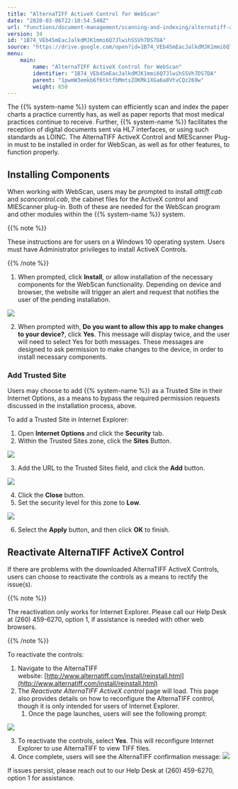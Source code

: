 ```yaml
---
title: "AlternaTIFF ActiveX Control for WebScan"
date: "2020-03-06T22:10:54.540Z"
url: "functions/document-management/scanning-and-indexing/alternatiff-activex-control-for-webscan.html"
version: 34
id: "1B74_VEb4SmEacJalkdMJK1mmi6Q7JlwihSSVh7DS7DA"
source: "https://drive.google.com/open?id=1B74_VEb4SmEacJalkdMJK1mmi6Q7JlwihSSVh7DS7DA"
menu:
    main:
        name: "AlternaTIFF ActiveX Control for WebScan"
        identifier: "1B74_VEb4SmEacJalkdMJK1mmi6Q7JlwihSSVh7DS7DA"
        parent: "1pwmW3emkb6f6tktfbMmtsZOKMk1XGa6a8VtvCQz269w"
        weight: 650
---
```

The {{% system-name %}} system can efficiently scan and index the paper charts a practice currently has, as well as paper reports that most medical practices continue to receive. Further, {{% system-name %}} facilitates the reception of digital documents sent via HL7 interfaces, or using such standards as LOINC. The AlternaTIFF ActiveX Control and MIEScanner Plug-in must to be installed in order for WebScan, as well as for other features, to function properly.

## Installing Components

When working with WebScan, users may be prompted to install *alttiff.cab* and *scancontrol.cab*, the cabinet files for the ActiveX control and MIEScanner plug-in. Both of these are needed for the WebScan program and other modules within the {{% system-name %}} system.

{{% note %}}

These instructions are for users on a Windows 10 operating system. Users must have Administrator privileges to install ActiveX Controls.

{{% /note %}}


1. When prompted, click <strong>Install</strong>, or allow installation of the necessary components for the WebScan functionality. Depending on device and browser, the website will trigger an alert and request that notifies the user of the pending installation.

![](https://lh4.googleusercontent.com/HHkZlk9Iy0vnXziJ1CQpvqyMs3DZF8ob5gItdorlGe23DO4q08e4wy97zXPIohD5pEh7_ovoMy_hYYbQA4vmi_JGb-H8R5K0Pklt9uS4Grcd_21-eIk2tEm0B3EXCKojZ8wqhhBXgH0m3qclsA)

2. When prompted with, <strong>Do you want to allow this app to make changes to your device?</strong>, click <strong>Yes</strong>. This message will display twice, and the user will need to select Yes for both messages. These messages are designed to ask permission to make changes to the device, in order to install necessary components.

### Add Trusted Site

Users may choose to add {{% system-name %}} as a Trusted Site in their Internet Options, as a means to bypass the required permission requests discussed in the installation process, above.

To add a Trusted Site in Internet Explorer:

1. Open <strong>Internet Options</strong> and click the <strong>Security</strong> tab.
2. Within the Trusted Sites zone, click the <strong>Sites</strong> Button.

![](https://lh4.googleusercontent.com/l2vXIAm4gv56l2DjjG78K8XKhDTw8kXOb5PqFKpsWaFozATp9_342Zog9yeSAoZQDcpwuGU9Bbf7llkoRg88ZOMvUB4LTQ6pnR91eM-rBnoSO5WvVjOMvoFDZbBz_H0dww_DlGFZxBQuHn6OMA)

3. Add the URL to the Trusted Sites field, and click the <strong>Add</strong> button.

![](https://lh3.googleusercontent.com/e8bEoFP50qn5sJWw_FO_hQE_zGPgRV-hQjXG44yj2f5woIX914QwJL7MnAy4lBH1Cjt3a7xlkiqL6bsOZcU41NywHl9P1vv-M-6X_1JVIFjgmg9nlP1zfGP8PueZUVl0n8E32tforp9LucHRjQ)

4. Click the <strong>Close</strong> button.
5. Set the security level for this zone to <strong>Low</strong>.

![](https://lh4.googleusercontent.com/009HtrUrWDziigeueUVmkSKMxOcjUxumc7bSFIyT1Altz4ro52wG4PuH6NNnsLrTvcpKj6x30Zr98Rak-VzYR6DDbfNJul7WOTeBYaSjWDPXLfNRGwCnoMNVPUNvfkKDy7AIzlh0T8kI1xcBPg)

6. Select the <strong>Apply</strong> button, and then click <strong>OK</strong> to finish.

## Reactivate AlternaTIFF ActiveX Control

If there are problems with the downloaded AlternaTIFF ActiveX Controls, users can choose to reactivate the controls as a means to rectify the issue(s).

{{% note %}}

The reactivation only works for Internet Explorer. Please call our Help Desk at (260) 459-6270, option 1, if assistance is needed with other web browsers.

{{% /note %}}


To reactivate the controls:

1. Navigate to the AlternaTIFF website: [http://www.alternatiff.com/install/reinstall.html](http://www.alternatiff.com/install/reinstall.html)
2. The <em>Reactivate AlternaTIFF ActiveX control</em> page will load. This page also provides details on how to reconfigure the AlternaTIFF control, though it is only intended for users of Internet Explorer.
    1. Once the page launches, users will see the following prompt:

![](alternatiff-activex-control-for-webscan.images/image6.png)

3. To reactivate the controls, select <strong>Yes</strong>. This will reconfigure Internet Explorer to use AlternaTIFF to view TIFF files.
4. Once complete, users will see the AlternaTIFF confirmation message:  ![](alternatiff-activex-control-for-webscan.images/image2.png)

If issues persist, please reach out to our Help Desk at (260) 459-6270, option 1 for assistance.

